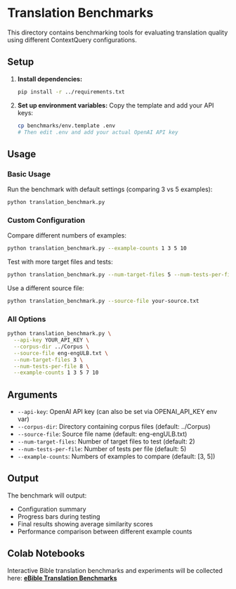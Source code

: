 # Translation Benchmarks

This directory contains benchmarking tools for evaluating translation quality using different ContextQuery configurations.

## Setup

1. **Install dependencies:**
   ```bash
   pip install -r ../requirements.txt
   ```

2. **Set up environment variables:**
   Copy the template and add your API keys:
   ```bash
   cp benchmarks/env.template .env
   # Then edit .env and add your actual OpenAI API key
   ```

## Usage

### Basic Usage

Run the benchmark with default settings (comparing 3 vs 5 examples):
```bash
python translation_benchmark.py
```

### Custom Configuration

Compare different numbers of examples:
```bash
python translation_benchmark.py --example-counts 1 3 5 10
```

Test with more target files and tests:
```bash
python translation_benchmark.py --num-target-files 5 --num-tests-per-file 10
```

Use a different source file:
```bash
python translation_benchmark.py --source-file your-source.txt
```

### All Options

```bash
python translation_benchmark.py \
  --api-key YOUR_API_KEY \
  --corpus-dir ../Corpus \
  --source-file eng-engULB.txt \
  --num-target-files 3 \
  --num-tests-per-file 8 \
  --example-counts 1 3 5 7 10
```

## Arguments

- `--api-key`: OpenAI API key (can also be set via OPENAI_API_KEY env var)
- `--corpus-dir`: Directory containing corpus files (default: ../Corpus)
- `--source-file`: Source file name (default: eng-engULB.txt)
- `--num-target-files`: Number of target files to test (default: 2)
- `--num-tests-per-file`: Number of tests per file (default: 5)
- `--example-counts`: Numbers of examples to compare (default: [3, 5])

## Output

The benchmark will output:
- Configuration summary
- Progress bars during testing
- Final results showing average similarity scores
- Performance comparison between different example counts 

## Colab Notebooks

Interactive Bible translation benchmarks and experiments will be collected here:
**[eBible Translation Benchmarks](https://colab.research.google.com/drive/1QkW3GLCHFy9VdW-yTgSKZ03a7p0WB3rh?usp=sharing)**